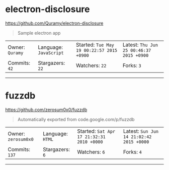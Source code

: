 # electron-disclosure

https://github.com/Quramy/electron-disclosure
<blockquote>
Sample electron app
</blockquote>

<table>
<tr><td>Owner: <code>Quramy</code></td>
    <td>Language: <code>JavaScript</code></td>
    <td>Started: <code>Tue May 19 00:22:57 2015 +0900</code></td>
    <td>Latest: <code>Thu Jun 25 00:46:37 2015 +0900</code></td></tr>
<tr><td>Commits: <code>42</code></td>
    <td>Stargazers: <code>22</code></td>
    <td>Watchers: <code>22</code></td>
    <td>Forks: <code>3</code></td></tr>
</table>

---

# fuzzdb

https://github.com/zerosum0x0/fuzzdb
<blockquote>
Automatically exported from code.google.com/p/fuzzdb
</blockquote>

<table>
<tr><td>Owner: <code>zerosum0x0</code></td>
    <td>Language: <code>HTML</code></td>
    <td>Started: <code>Sat Apr 17 21:32:31 2010 +0000</code></td>
    <td>Latest: <code>Sun Jun 14 21:02:42 2015 +0000</code></td></tr>
<tr><td>Commits: <code>137</code></td>
    <td>Stargazers: <code>6</code></td>
    <td>Watchers: <code>6</code></td>
    <td>Forks: <code>4</code></td></tr>
</table>

---

